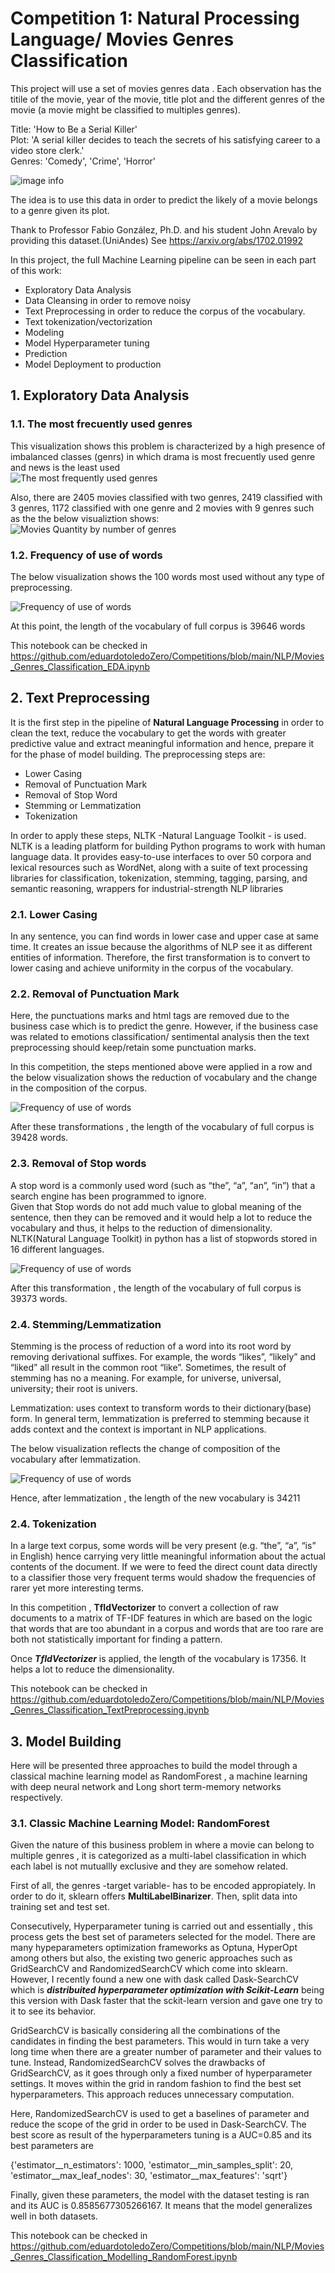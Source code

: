 # Competition 1: Natural Processing Language/ Movies Genres Classification

This project will use a set of movies genres data . Each observation has the titile of the movie, year of the movie, title plot and the different genres of the movie (a movie might be classified to multiples genres).

Title: 'How to Be a Serial Killer'</br>
Plot: 'A serial killer decides to teach the secrets of his satisfying career to a video store clerk.'</br>
Genres: 'Comedy', 'Crime', 'Horror'

![image info](https://eduardotoledozero.github.io/assets/img/competitions/moviegenre.png)

The idea is to use this data in order to predict the likely of a movie belongs to a genre given its plot.

Thank to Professor Fabio González, Ph.D. and his student John Arevalo by providing  this dataset.(UniAndes) See <https://arxiv.org/abs/1702.01992>

In this project, the full Machine Learning pipeline can be seen in each part of this work:

- Exploratory  Data Analysis
- Data Cleansing in order to remove noisy
- Text Preprocessing in order to reduce the corpus of the vocabulary.
- Text tokenization/vectorization
- Modeling  
- Model Hyperparameter tuning
- Prediction
- Model Deployment to production  

## 1. Exploratory  Data Analysis

### 1.1. The most frecuently used genres

This visualization shows this problem is characterized by a high presence of imbalanced classes (genrs) in which drama is most frecuently used genre and news is the least used  </br>
![The most frequently used genres](https://eduardotoledozero.github.io/assets/img/competitions/nlp/movies_genres_classification/mostusedgenres.jpg)

Also, there are 2405 movies classified with two genres, 2419 classified with 3 genres, 1172 classified with one genre and 2 movies with 9 genres such as the the below visualiztion shows:
![Movies Quantity by number of genres](https://eduardotoledozero.github.io/assets/img/competitions/nlp/movies_genres_classification/frequencyofgenres.jpg)

### 1.2. Frequency of use of words

The below visualization shows the 100 words most used without any type of preprocessing.

![Frequency of use of words](https://eduardotoledozero.github.io/assets/img/competitions/nlp/movies_genres_classification/fequencyofuseofwords.jpg)

At this point, the length of the vocabulary of full corpus is  39646 words

This notebook can be checked in  <https://github.com/eduardotoledoZero/Competitions/blob/main/NLP/Movies_Genres_Classification_EDA.ipynb>

## 2. Text Preprocessing

It is the first step in the pipeline  of **Natural Language Processing**  in order to clean the text, reduce the vocabulary to get the words with greater predictive value and extract meaningful information and hence, prepare it for the phase of model building.
The preprocessing steps are:

- Lower Casing
- Removal of Punctuation Mark
- Removal of Stop Word 
- Stemming or Lemmatization
- Tokenization

In order to apply these steps, NLTK -Natural Language Toolkit - is used. NLTK is a leading platform for building Python programs to work with human language data. It provides easy-to-use interfaces to over 50 corpora and lexical resources such as WordNet, along with a suite of text processing libraries for classification, tokenization, stemming, tagging, parsing, and semantic reasoning, wrappers for industrial-strength NLP libraries

### 2.1. Lower Casing

In any sentence, you can find words in lower case and upper case at same time. It creates an issue because the algorithms of NLP see it as different entities of information. Therefore, the first transformation is to convert to lower casing and achieve uniformity in the corpus of the vocabulary.

### 2.2. Removal of Punctuation Mark 

Here, the punctuations marks  and html tags  are removed due to the business case which is to predict the genre. However, if the business case was related to emotions classification/ sentimental analysis then the text preprocessing should keep/retain some punctuation marks.

In this competition, the steps mentioned above were applied in a row and the below visualization shows the reduction of vocabulary and the change in the composition of the corpus.

![Frequency of use of words](https://eduardotoledozero.github.io/assets/img/competitions/nlp/movies_genres_classification/textprocessing_1.jpg)

After these transformations , the length of the vocabulary of full corpus is  39428 words.

### 2.3. Removal of Stop words

A stop word is a commonly used word (such as “the”, “a”, “an”, “in”) that a search engine has been programmed to ignore.</br>
Given that Stop words  do not add much value to global meaning  of the sentence, then they can be removed and it would help a lot to reduce the vocabulary and thus, it helps to the reduction of dimensionality.
NLTK(Natural Language Toolkit) in python has a list of stopwords stored in 16 different languages.

![Frequency of use of words](https://eduardotoledozero.github.io/assets/img/competitions/nlp/movies_genres_classification/stopword_removal.jpg)

After this transformation , the length of the vocabulary of full corpus is  39373 words.

### 2.4. Stemming/Lemmatization

Stemming is the process of reduction of a word into its root word by removing derivational suffixes. For example, the words “likes”, “likely” and “liked” all result in the common root “like”. Sometimes, the result of stemming has no a meaning. For example, for universe, universal, university; their root is univers.

Lemmatization: uses context  to transform words to their dictionary(base) form. In general term, lemmatization is preferred to stemming because it adds context and the context is important in NLP applications.

The below visualization reflects the change of composition of the vocabulary after lemmatization.

![Frequency of use of words](https://eduardotoledozero.github.io/assets/img/competitions/nlp/movies_genres_classification/lemmatization.jpg)

Hence, after lemmatization , the length of the new vocabulary is 34211

### 2.4. Tokenization

In a large text corpus, some words will be very present (e.g. “the”, “a”, “is” in English) hence carrying very little meaningful information about the actual contents of the document. If we were to feed the direct count data directly to a classifier those very frequent terms would shadow the frequencies of rarer yet more interesting terms.

In this competition , **TfIdVectorizer** to convert a collection of raw documents to a matrix of TF-IDF features in which are based on the logic that words that are too abundant in a corpus and words that are too rare are both not statistically important for finding a pattern.

Once ***TfIdVectorizer*** is applied, the length of the vocabulary is 17356. It helps a lot to reduce the dimensionality.

This notebook can be checked in  <https://github.com/eduardotoledoZero/Competitions/blob/main/NLP/Movies_Genres_Classification_TextPreprocessing.ipynb>

## 3. Model Building

Here will be presented three approaches to build the model through a classical machine learning model as RandomForest , a machine learning with deep neural network and Long short term-memory networks respectively.

### 3.1. Classic Machine Learning Model: RandomForest

Given the nature  of this business problem in where a movie can belong to  multiple genres ,  it is categorized as a multi-label classification in which each label is  not mutuallly exclusive and they are somehow related.</br>

First of all, the genres -target variable- has to be encoded appropiately. In order to do it, sklearn offers **MultiLabelBinarizer**. Then, split  data into training set and test set. 

Consecutively, Hyperparameter tuning is carried out and essentially , this process gets the best set of parameters selected for the model. There are many hypeparameters optimization frameworks as Optuna, HyperOpt among others but also, the existing two generic approaches such as GridSearchCV and RandomizedSearchCV which come into sklearn. However,  I recently found a new one with dask called Dask-SearchCV which is ***distribuited hyperparameter optimization with Scikit-Learn*** being this version with Dask faster that  the sckit-learn version and gave one try to it to see its behavior.

GridSearchCV is basically considering all the combinations of the candidates in finding the best parameters. This would in turn take a very long time when there are a greater number of parameter and their values to tune. Instead, RandomizedSearchCV solves the drawbacks of GridSearchCV, as it goes through only a fixed number of hyperparameter settings. It moves within the grid in random fashion to find the best set hyperparameters. This approach reduces unnecessary computation.

Here, RandomizedSearchCV is used to get a baselines of parameter and reduce the scope of the grid in order to be used in Dask-SearchCV.
The best score as result of the hyperparameters tuning is a AUC=0.85 and its best parameters are 

{'estimator__n_estimators': 1000, 'estimator__min_samples_split': 20, 'estimator__max_leaf_nodes': 30, 'estimator__max_features': 'sqrt'}

Finally, given these parameters, the model  with the dataset testing is ran and its AUC is 0.8585677305266167. It means that the model generalizes well in both datasets.


This notebook can be checked in  <https://github.com/eduardotoledoZero/Competitions/blob/main/NLP/Movies_Genres_Classification_Modelling_RandomForest.ipynb>
